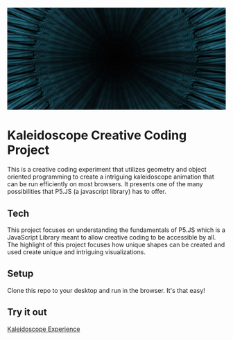 ![Kaleidoscope Image](kaleidoscope.jpg)

Kaleidoscope Creative Coding Project
============

This is a creative coding experiment that utilizes geometry and object oriented programming to create a intriguing kaleidoscope animation that can be run efficiently on most browsers. It presents one of the many possibilities that P5.JS (a javascript library) has to offer. 

## Tech 
This project focuses on understanding the fundamentals of P5.JS which is a JavaScript Library meant to allow creative coding to be accessible by all. The highlight of this project focuses how unique shapes can be created and used create unique and intriguing visualizations.

## Setup
Clone this repo to your desktop and run in the browser. It's that easy!

## Try it out
[Kaleidoscope Experience](https://tuck1297.github.io/CreativeCodingKaleidoscope/)
